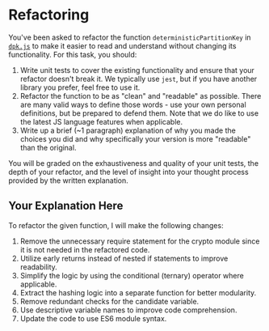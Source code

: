 # Refactoring

You've been asked to refactor the function `deterministicPartitionKey` in [`dpk.js`](dpk.js) to make it easier to read and understand without changing its functionality. For this task, you should:

1. Write unit tests to cover the existing functionality and ensure that your refactor doesn't break it. We typically use `jest`, but if you have another library you prefer, feel free to use it.
2. Refactor the function to be as "clean" and "readable" as possible. There are many valid ways to define those words - use your own personal definitions, but be prepared to defend them. Note that we do like to use the latest JS language features when applicable.
3. Write up a brief (~1 paragraph) explanation of why you made the choices you did and why specifically your version is more "readable" than the original.

You will be graded on the exhaustiveness and quality of your unit tests, the depth of your refactor, and the level of insight into your thought process provided by the written explanation.

## Your Explanation Here

To refactor the given function, I will make the following changes:

1. Remove the unnecessary require statement for the crypto module since it is not needed in the refactored code.
2. Utilize early returns instead of nested if statements to improve readability.
3. Simplify the logic by using the conditional (ternary) operator where applicable.
4. Extract the hashing logic into a separate function for better modularity.
5. Remove redundant checks for the candidate variable.
6. Use descriptive variable names to improve code comprehension.
7. Update the code to use ES6 module syntax.